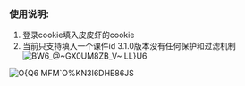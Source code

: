 ### 使用说明:
1. 登录cookie填入皮皮虾的cookie
2. 当前只支持填入一个课件id
3.1.0版本没有任何保护和过滤机制
![BW6_@~GX0UM8ZB_V~ LL}U6](https://user-images.githubusercontent.com/78841286/156689611-6880de17-84a0-402f-a25e-42fbae03645d.png)


![O{Q6 MFM`O%KN3I6DHE86JS](https://user-images.githubusercontent.com/78841286/156689340-ff4e33b0-591b-415c-bb0b-8025cf52dadd.png)
